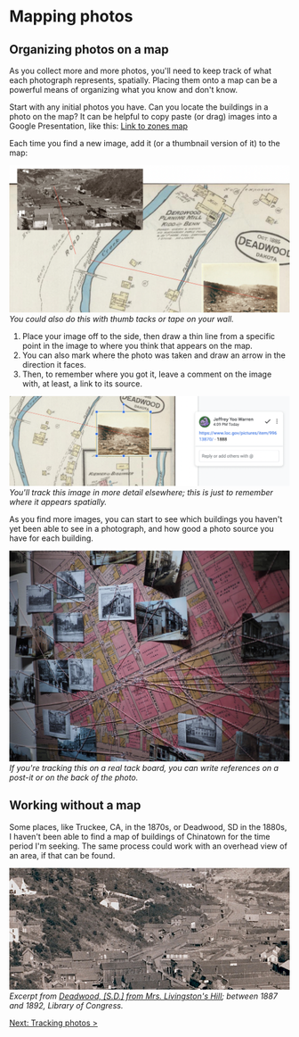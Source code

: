 # Mapping photos

## Organizing photos on a map

As you collect more and more photos, you'll need to keep track of what each photograph represents, spatially. Placing them onto a map can be a powerful means of organizing what you know and don't know. 

Start with any initial photos you have. Can you locate the buildings in a photo on the map? It can be helpful to copy paste (or drag) images into a Google Presentation, like this: [Link to zones map]()

Each time you find a new image, add it (or a thumbnail version of it) to the map:

![Two photographs overlaid on an old map, with red lines linking them to specific places in the map.](images/mapping-photos-on-map.png)
_You could also do this with thumb tacks or tape on your wall._

1. Place your image off to the side, then draw a thin line from a specific point in the image to where you think that appears on the map.
2. You can also mark where the photo was taken and draw an arrow in the direction it faces.
3. Then, to remember where you got it, leave a comment on the image with, at least, a link to its source.

![Screenshot of one image on the map highlighted, with a comment by Jeffrey Yoo Warren showing a loc.gov URL and "1888."](images/mapping-comment.png)
_You'll track this image in more detail elsewhere; this is just to remember where it appears spatially._

As you find more images, you can start to see which buildings you haven't yet been able to see in a photograph, and how good a photo source you have for each building.

![A map pinned to a wall with many old photos tacked to it, and string connecting each photo to a spot on the map, which shows outlines of many different labelled buildings.](images/mapping-tackboard.jpg)
_If you're tracking this on a real tack board, you can write references on a post-it or on the back of the photo._

## Working without a map

Some places, like Truckee, CA, in the 1870s, or Deadwood, SD in the 1880s, I haven't been able to find a map of buildings of Chinatown for the time period I'm seeking. The same process could work with an overhead view of an area, if that can be found.

![A slightly overhead view of a group of wooden buildings at the base of a hillside in the distance, in an old black and white photo.](images/mapping-deadwood.jpg)
_Excerpt from [Deadwood, [S.D.] from Mrs. Livingston's Hill](https://www.loc.gov/pictures/item/99613869/); between 1887 and 1892, Library of Congress._

[Next: Tracking photos >](/research/tracking.md)
